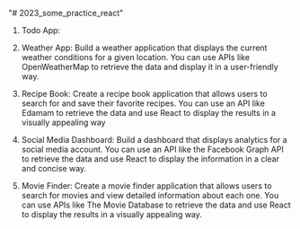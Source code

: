 "# 2023_some_practice_react" 
1. Todo App:
2. Weather App:
Build a weather application that displays the current weather conditions for a given location.
You can use APIs like OpenWeatherMap to retrieve the data and display it in a user-friendly way.

3. Recipe Book: 
Create a recipe book application that allows users to search for and save their favorite recipes.
You can use an API like Edamam to retrieve the data and use React to display the results in a visually appealing way

4. Social Media Dashboard: 
Build a dashboard that displays analytics for a social media account.
You can use an API like the Facebook Graph API to retrieve the data and use React
to display the information in a clear and concise way.

5. Movie Finder: 
Create a movie finder application that allows users to search for movies and view detailed
 information about each one. You can use APIs like The Movie Database to retrieve the data and use React
 to display the results in a visually appealing way.